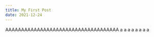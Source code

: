 ```yaml
---
title: My First Post
date: 2021-12-24
---
```


AAAAAAAAAAAAAAAAAAAAAAAAAAAAAAAAAAAA
a
a
a
a
a
a
a
a
